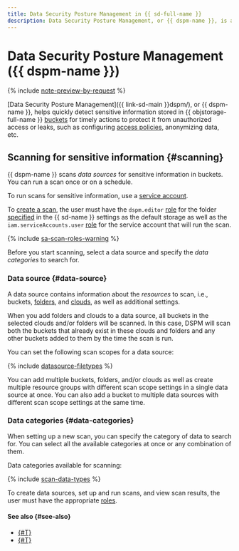 ```yaml
---
title: Data Security Posture Management in {{ sd-full-name }}
description: Data Security Posture Management, or {{ dspm-name }}, is a {{ sd-name }} module that helps detect sensitive information stored in {{ objstorage-full-name }} buckets, as well as assess its impact on security posture and compliance with regulations and industry standards.
---
```


# Data Security Posture Management ({{ dspm-name }})

{% include [note-preview-by-request](../../_includes/note-preview-by-request.md) %}

[Data Security Posture Management]({{ link-sd-main }}dspm/), or {{ dspm-name }}, helps quickly detect sensitive information stored in {{ objstorage-full-name }} [buckets](../../storage/concepts/bucket.md) for timely actions to protect it from unauthorized access or leaks, such as configuring [access policies](../../storage/concepts/policy.md), anonymizing data, etc.

## Scanning for sensitive information {#scanning}

{{ dspm-name }} scans _data sources_ for sensitive information in buckets. You can run a scan once or on a schedule.

To run scans for sensitive information, use a [service account](../../iam/concepts/users/service-accounts.md).

To [create a scan](../operations/dspm/create-scan.md), the user must have the `dspm.editor` [role](../../security-deck/security/dspm-roles.md#dspm-editor) for the folder [specified](../quickstart-overview.md#configure-sd) in the {{ sd-name }} settings as the default storage as well as the `iam.serviceAccounts.user` [role](../../iam/security/index.md#iam-serviceAccounts-user) for the service account that will run the scan.

{% include [sa-scan-roles-warning](../../_includes/security-deck/sa-scan-roles-warning.md) %}

Before you start scanning, select a data source and specify the _data categories_ to search for.

### Data source {#data-source}

A data source contains information about the _resources_ to scan, i.e., buckets, [folders](../../resource-manager/concepts/resources-hierarchy.md#folder), and [clouds](../../resource-manager/concepts/resources-hierarchy.md#cloud), as well as additional settings.

When you add folders and clouds to a data source, all buckets in the selected clouds and/or folders will be scanned. In this case, DSPM will scan both the buckets that already exist in these clouds and folders and any other buckets added to them by the time the scan is run. 

You can set the following scan scopes for a data source:

{% include [datasource-filetypes](../../_includes/security-deck/datasource-filetypes.md) %}

You can add multiple buckets, folders, and/or clouds as well as create multiple resource groups with different scan scope settings in a single data source at once. You can also add a bucket to multiple data sources with different scan scope settings at the same time.

### Data categories {#data-categories}

When setting up a new scan, you can specify the category of data to search for. You can select all the available categories at once or any combination of them.

Data categories available for scanning:

{% include [scan-data-types](../../_includes/security-deck/scan-data-types.md) %}

To create data sources, set up and run scans, and view scan results, the user must have the appropriate [roles](../security/index.md).

#### See also {#see-also}

* [{#T}](../operations/dspm/create-data-source.md)
* [{#T}](../operations/dspm/create-scan.md)
